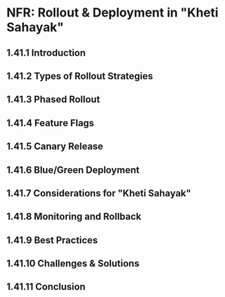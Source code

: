 # NFR: Rollout & Deployment in "Kheti Sahayak"

## 1.41.1 Introduction

## 1.41.2 Types of Rollout Strategies

## 1.41.3 Phased Rollout

## 1.41.4 Feature Flags

## 1.41.5 Canary Release

## 1.41.6 Blue/Green Deployment

## 1.41.7 Considerations for "Kheti Sahayak"

## 1.41.8 Monitoring and Rollback

## 1.41.9 Best Practices

## 1.41.10 Challenges & Solutions

## 1.41.11 Conclusion
